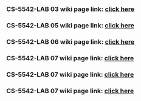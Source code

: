 ### CS-5542-LAB 03 wiki page link: [click here](https://github.com/liuyunl777/CS-5542-LAB/wiki/CS-5542-LAB-03-WIKI-PAGE)
### CS-5542-LAB 05 wiki page link: [click here](https://github.com/liuyunl777/CS-5542-LAB/wiki/CS-5542-LAB-05-WIKI-PAGE)
### CS-5542-LAB 06 wiki page link: [click here](https://github.com/liuyunl777/CS-5542-LAB/wiki/CS-5542-LAB-06-WIKI-PAGE)
### CS-5542-LAB 07 wiki page link: [click here](https://github.com/liuyunl777/CS-5542-LAB/wiki/CS-5542-LAB-07-WIKI-PAGE)
### CS-5542-LAB 07 wiki page link: [click here](https://github.com/liuyunl777/CS-5542-LAB/wiki/CS-5542-LAB-08-WIKI-PAGE)
### CS-5542-LAB 07 wiki page link: [click here](https://github.com/liuyunl777/CS-5542-LAB/blob/master/Lab%2009/documentation/lab9%20reprot.pdf)
